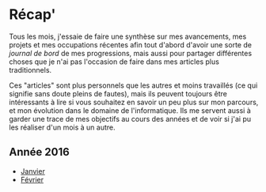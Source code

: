 Récap'
======


Tous les mois, j'essaie de faire une synthèse sur mes avancements, mes projets et mes occupations récentes afin tout d'abord d'avoir une sorte de *journal de bord* de mes progressions, mais aussi pour partager différentes choses que je n'ai pas l'occasion de faire dans mes articles plus traditionnels.

Ces "articles" sont plus personnels que les autres et moins travaillés (ce qui signifie sans doute pleins de fautes), mais ils peuvent toujours être intéressants à lire si vous souhaitez en savoir un peu plus sur mon parcours, et mon évolution dans le domaine de l'informatique. Ils me servent aussi à garder une trace de mes objectifs au cours des années et de voir si j'ai pu les réaliser d'un mois à un autre.

## Année 2016

- [Janvier](/recap/janvier2016.html)
- [Février](/recap/fevrier2016.html)
